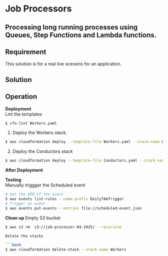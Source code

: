 # Job Processors

## Processing long running processes using Queues, Step Functions and Lambda functions.

## Requirement

This solution is for a real live scenerio for an application.

## Solution

## Operation

**Deployment**  
Lint the templates

```bash
$ cfn-lint Workers.yaml

```

1. Deploy the Workers stack.

```bash
$ aws cloudformation deploy --template-file Workers.yaml --stack-name Workers --capabilities CAPABILITY_NAMED_IAM
```

2. Deploy the Conductors stack

```bash
$ aws cloudformation deploy --template-file Conductors.yaml --stack-name Conductors --capabilities CAPABILITY_NAMED_IAM
```

**After Deployment**

**Testing**  
Manually triggger the Scheduled event

```bash
# Get the ARN of the event
$ aws events list-rules --name-prefix Daily7AmTrigger
# Trigger an event
$ aws events put-events --entries file://scheduled-event.json
```

**Clean up**
Empty S3 bucket

````bash
$ aws s3 rm  s3://job-processor-04-2025/ --recursive

Delete the stacks

```bash
$ aws cloudformation delete-stack --stack-name Workers
````

